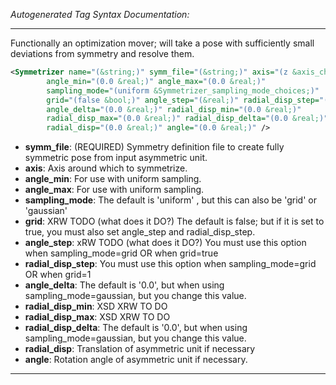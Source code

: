 _Autogenerated Tag Syntax Documentation:_

---
Functionally an optimization mover; will take a pose with sufficiently small deviations from symmetry and resolve them.

```xml
<Symmetrizer name="(&string;)" symm_file="(&string;)" axis="(z &axis_char;)"
        angle_min="(0.0 &real;)" angle_max="(0.0 &real;)"
        sampling_mode="(uniform &Symmetrizer_sampling_mode_choices;)"
        grid="(false &bool;)" angle_step="(&real;)" radial_disp_step="(&real;)"
        angle_delta="(0.0 &real;)" radial_disp_min="(0.0 &real;)"
        radial_disp_max="(0.0 &real;)" radial_disp_delta="(0.0 &real;)"
        radial_disp="(0.0 &real;)" angle="(0.0 &real;)" />
```

-   **symm_file**: (REQUIRED) Symmetry definition file to create fully symmetric pose from input asymmetric unit.
-   **axis**: Axis around which to symmetrize.
-   **angle_min**: For use with uniform sampling.
-   **angle_max**: For use with uniform sampling.
-   **sampling_mode**: The default is 'uniform' , but this can also be 'grid' or 'gaussian'
-   **grid**: XRW TODO (what does it DO?) The default is false; but if it is set to true, you must also set angle_step and radial_disp_step.
-   **angle_step**: xRW TODO (what does it DO?) You must use this option when sampling_mode=grid OR when grid=true
-   **radial_disp_step**: You must use this option when sampling_mode=grid OR when grid=1
-   **angle_delta**: The default is '0.0', but when using sampling_mode=gaussian, but you change this value.
-   **radial_disp_min**: XSD XRW TO DO
-   **radial_disp_max**: XSD XRW TO DO
-   **radial_disp_delta**: The default is '0.0', but when using sampling_mode=gaussian, but you change this value.
-   **radial_disp**: Translation of asymmetric unit if necessary
-   **angle**: Rotation angle of asymmetric unit if necessary.

---
